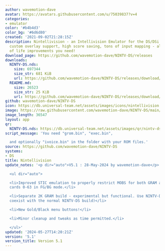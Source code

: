 ```yaml
---
author: wavemotion-dave
avatar: https://avatars.githubusercontent.com/u/75039837?v=4
categories:
- emulator
color: '#b4b4d3'
color_bg: '#6d6d80'
created: '2021-09-02T21:28:15Z'
description: Nintellivision - an Intellivision Emulator for the DS/DSi. High compatibility,
  custom overlay support, high score saving, tons of input mapping - all the quality
  of life improvements you need!
download_page: https://github.com/wavemotion-dave/NINTV-DS/releases
downloads:
  NINTV-DS.nds:
    size: 697344
    size_str: 681 KiB
    url: https://github.com/wavemotion-dave/NINTV-DS/releases/download/5.1/NINTV-DS.nds
  README.md:
    size: 26523
    size_str: 25 KiB
    url: https://github.com/wavemotion-dave/NINTV-DS/releases/download/5.1/README.md
github: wavemotion-dave/NINTV-DS
icon: https://db.universal-team.net/assets/images/icons/nintellivision.png
image: https://raw.githubusercontent.com/wavemotion-dave/NINTV-DS/main/arm9/gfx/bgTop.png
image_length: 36547
layout: app
qr:
  NINTV-DS.nds: https://db.universal-team.net/assets/images/qr/nintv-ds-nds.png
script_message: 'You need "grom.bin", "exec.bin",

  and optionally "ivoice.bin" in the folder with your ROM files.'
source: https://github.com/wavemotion-dave/NINTV-DS
systems:
- DS
title: Nintellivision
update_notes: '<p dir="auto">V5.1 : 28-May-2024 by wavemotion-dave</p>

  <ul dir="auto">

  <li>Improved STIC emulation to properly restrict MOBS for both GRAM and GROM to
  cards 0-63 in FG/BG mode.</li>

  <li>Separate 2K GRAM build - experimental but functional. Use NINTV-DS-2KGRAM (will
  coexist with the normal NINTV-DS build)</li>

  <li>New Gold/Black menu buttons!</li>

  <li>Minor cleanup and tweaks as time permitted.</li>

  </ul>'
updated: '2024-05-27T14:20:21Z'
version: '5.1'
version_title: Version 5.1
---
```

